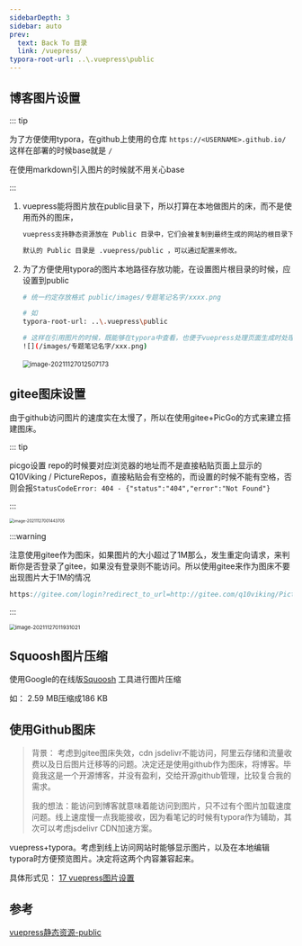 ```yaml
---
sidebarDepth: 3
sidebar: auto
prev:
  text: Back To 目录
  link: /vuepress/
typora-root-url: ..\.vuepress\public
---
```


## 博客图片设置

::: tip 

为了方便使用typora，在github上使用的仓库 `https://<USERNAME>.github.io/` 这样在部署的时候base就是 `/` 

在使用markdown引入图片的时候就不用关心base

:::

1. vuepress能将图片放在public目录下，所以打算在本地做图片的床，而不是使用而外的图床，

   ```sh
   vuepress支持静态资源放在 Public 目录中，它们会被复制到最终生成的网站的根目录下。
   
   默认的 Public 目录是 .vuepress/public ，可以通过配置来修改。
   ```

2. 为了方便使用typora的图片本地路径存放功能，在设置图片根目录的时候，应设置到public

   ```sh
   # 统一约定存放格式 public/images/专题笔记名字/xxxx.png
   
   # 如
   typora-root-url: ..\.vuepress\public
   
   # 这样在引用图片的时候，既能够在typora中查看，也便于vuepress处理页面生成时处理图片连接
   ![](/images/专题笔记名字/xxx.png)
   
   ```
   
   
   
   ​			<img src="https://gitee.com/q10viking/PictureRepos/raw/master/images/202111270136489.png" alt="image-20211127012507173" style="zoom:80%;" />

## gitee图床设置

由于github访问图片的速度实在太慢了，所以在使用gitee+PicGo的方式来建立搭建图床。

::: tip 

picgo设置 repo的时候要对应浏览器的地址而不是直接粘贴页面上显示的Q10Viking / PictureRepos，直接粘贴会有空格的，而设置的时候不能有空格，否则会报`StatusCodeError: 404 - {"status":"404","error":"Not Found"}`

:::

<img src="https://gitee.com/q10viking/PictureRepos/raw/master/images/202111270014021.png" alt="image-20211127001443705" style="zoom:50%;" />

:::warning

注意使用gitee作为图床，如果图片的大小超过了1M那么，发生重定向请求，来判断你是否登录了gitee，如果没有登录则不能访问。所以使用gitee来作为图床不要出现图片大于1M的情况

```js
https://gitee.com/login?redirect_to_url=http://gitee.com/q10viking/PictureRepos/raw/master/images/202111270010151.png
```

:::



<img src="https://gitee.com/q10viking/PictureRepos/raw/master/images/202111270136785.png" alt="image-20211127011931021" style="zoom: 67%;" />



## Squoosh图片压缩

使用Google的在线版[Squoosh](https://squoosh.app/) 工具进行图片压缩

如： 2.59 MB压缩成186 KB



## 使用Github图床

> 背景： 考虑到gitee图床失效，cdn jsdelivr不能访问，阿里云存储和流量收费以及日后图片迁移等的问题。决定还是使用github作为图床，将博客。毕竟我这是一个开源博客，并没有盈利，交给开源github管理，比较复合我的需求。
>
> 我的想法：能访问到博客就意味着能访问到图片，只不过有个图片加载速度问题。线上速度慢一点我能接收，因为看笔记的时候有typora作为辅助，其次可以考虑jsdelivr CDN加速方案。

vuepress+typora。考虑到线上访问网站时能够显示图片，以及在本地编辑typora时方便预览图片。决定将这两个内容兼容起来。

具体形式见： <a href="https://q10viking.github.io/vuepress/17 vuepress图片设置.html">17 vuepress图片设置</a>





## 参考

[vuepress静态资源-public](https://v2.vuepress.vuejs.org/zh/guide/assets.html#public-%E6%96%87%E4%BB%B6)

